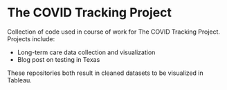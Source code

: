 # The COVID Tracking Project

Collection of code used in course of work for The COVID Tracking Project. Projects include:
* Long-term care data collection and visualization
* Blog post on testing in Texas

These repositories both result in cleaned datasets to be visualized in Tableau.
